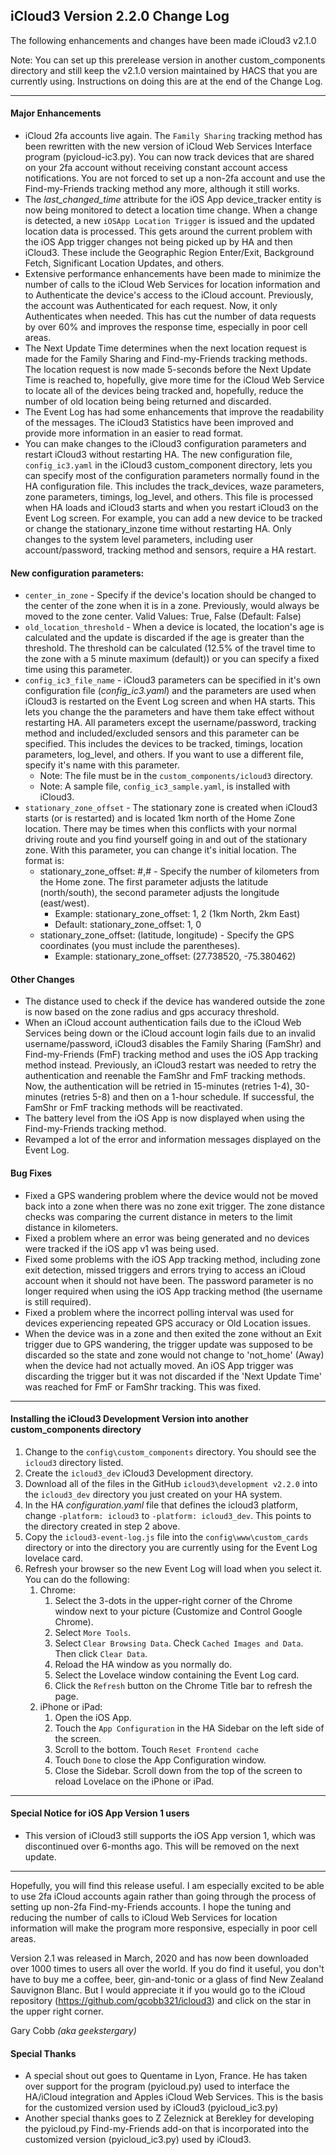 ## iCloud3 Version 2.2.0 Change Log

The following enhancements and changes have been made iCloud3 v2.1.0

Note: You can set up this prerelease version in another custom_components directory and still keep the v2.1.0 version maintained by HACS that you are currently using. Instructions on doing this are at the end of the Change Log.

------

#### Major Enhancements

* iCloud 2fa accounts live again. The `Family Sharing` tracking method has been rewritten with the new version of iCloud Web Services Interface program (pyicloud-ic3.py). You can now track devices that are shared on your 2fa account without receiving constant account access notifications. You are not forced to set up a non-2fa account and use the Find-my-Friends tracking method any more, although it still works.
* The *last_changed_time* attribute for the iOS App device_tracker entity is now being monitored to detect a location time change. When a change is detected, a new `iOSApp Location Trigger` is issued and the updated location data is processed. This gets around the current problem with the iOS App trigger changes not being picked up by HA and then iCloud3. These include the Geographic Region Enter/Exit, Background Fetch, Significant Location Updates, and others.
* Extensive performance enhancements have been made to minimize the number of calls to the iCloud Web Services for location information and to Authenticate the device's access to the iCloud account. Previously, the account was Authenticated for each request. Now, it only Authenticates when needed. This has cut the number of data requests by over 60% and improves the response time, especially in poor cell areas.
* The Next Update Time determines when the next location request is made for the Family Sharing and Find-my-Friends tracking methods. The location request is now made 5-seconds before the Next Update Time is reached to, hopefully, give more time for the iCloud Web Service to locate all of the devices being tracked and, hopefully, reduce the number of old location being being returned and discarded.
* The Event Log has had some enhancements that improve the readability of the messages. The iCloud3 Statistics have been improved and provide more information in an easier to read format.
* You can make changes to the iCloud3 configuration parameters and restart iCloud3 without restarting HA. The new configuration file, `config_ic3.yaml` in the iCloud3 custom_component directory, lets you can specify most of the configuration parameters normally found in the HA configuration file. This includes the track_devices, waze parameters, zone parameters, timings, log_level, and others. This file is processed when HA loads and iCloud3 starts and when you restart iCloud3 on the Event Log screen. For example, you can add a new device to be tracked or change the stationary_inzone time without restarting HA. Only changes to the system level parameters, including user account/password, tracking method and sensors, require a HA restart.

#### New configuration parameters:

* `center_in_zone` - Specify if the device's location should be changed to the center of the zone when it is in a zone. Previously, would always be moved to the zone center. Valid Values: True, False  (Default: False)
* `old_location_threshold` - When a device is located, the location's age is calculated and the update is discarded if the age is greater than the threshold. The threshold can be calculated (12.5% of the travel time to the zone with a 5 minute maximum (default)) or you can specify a fixed time using this parameter.
* `config_ic3_file_name` - iCloud3 parameters can be specified in it's own configuration file (*config_ic3.yaml*) and the parameters are used when iCloud3 is restarted on the Event Log screen and when HA starts. This lets you change the the parameters and have them take effect without restarting HA. All parameters except the username/password, tracking method and included/excluded sensors and this parameter can be specified. This includes the devices to be tracked, timings, location parameters, log_level, and others. If you want to use a different file, specify it's name with this parameter. 
  * Note: The file must be in the `custom_components/icloud3` directory.
  * Note: A sample file, `config_ic3_sample.yaml`, is installed with iCloud3.
* `stationary_zone_offset` - The stationary zone is created when iCloud3 starts (or is restarted) and is located 1km north of the Home Zone location. There may be times when this conflicts with your normal driving route and you find yourself going in and out of the stationary zone. With this parameter, you can change it's initial location. The format is:
  * stationary_zone_offset: #,# - Specify the number of kilometers from the Home zone. The first parameter adjusts the latitude (north/south), the second parameter adjusts the longitude (east/west).
    * Example: stationary_zone_offset: 1, 2 (1km North, 2km East)
    * Default: stationary_zone_offset: 1, 0
  * stationary_zone_offset: (latitude, longitude) - Specify the GPS coordinates (you must include the parentheses). 
    * Example: stationary_zone_offset: (27.738520, -75.380462)

#### Other Changes

* The distance used to check if the device has wandered outside the zone is now based on the zone radius and gps accuracy threshold.
* When an iCloud account authentication fails due to the iCloud Web Services being down or the iCloud account login fails due to an invalid username/password, iCloud3 disables the Family Sharing (FamShr) and Find-my-Friends (FmF) tracking method and uses the iOS App tracking method instead. Previously, an iCloud3 restart was needed to retry the authentication and reenable the FamShr and FmF tracking methods. Now, the authentication will be retried in 15-minutes (retries 1-4), 30-minutes (retries 5-8) and then on a 1-hour schedule. If successful, the FamShr or FmF tracking methods will be reactivated.
* The battery level from the iOS App is now displayed when using the Find-my-Friends tracking method.
* Revamped a lot of the error and information messages displayed on the Event Log.

#### Bug Fixes

- Fixed a GPS wandering problem where the device would not be moved back into a zone when there was no zone exit trigger. The zone distance checks was comparing the current distance in meters to the limit distance in kilometers.
- Fixed a problem where an error was being generated and no devices were tracked if the iOS app v1 was being used.
- Fixed some problems with the iOS App tracking method, including zone exit detection, missed triggers and errors trying to access an iCloud account when it should not have been. The password parameter is no longer required when using the iOS App tracking method (the username is still required).
- Fixed a problem where the incorrect polling interval was used for devices experiencing repeated GPS accuracy or Old Location issues.
- When the device was in a zone and then exited the zone without an Exit trigger due to GPS wandering, the trigger update was supposed to be discarded so the state and zone would not change to 'not_home' (Away) when the device had not actually moved. An iOS App trigger was discarding the trigger but it was not discarded if the 'Next Update Time' was reached for FmF or FamShr tracking. This was fixed.

------

#### Installing the iCloud3 Development Version into another custom_components directory

1. Change to the `config\custom_components` directory. You should see the `icloud3` directory listed.
2. Create the `icloud3_dev` iCloud3 Development directory.
3. Download all of the files in the GitHub `icloud3\development v2.2.0` into the `icloud3_dev` directory you just created on your HA system.
4. In the HA *configuration.yaml* file that defines the icloud3 platform, change `-platform: icloud3` to `-platform: icloud3_dev`. This points to the directory created in step 2 above.
5. Copy the `icloud3-event-log.js` file into the `config\www\custom_cards` directory or into the directory you are currently using for the Event Log lovelace card. 
6. Refresh your browser so the new Event Log will load when you select it. You can do the following:
   1. Chrome: 
      1. Select the 3-dots in the upper-right corner of the Chrome window next to your picture (Customize and Control Google Chrome).
      2. Select  `More Tools`.
      3. Select `Clear Browsing Data`.  Check `Cached Images and Data`. Then click `Clear Data`.
      4. Reload the HA window as you normally do.
      5. Select the Lovelace window containing the Event Log card. 
      6. Click the `Refresh` button on the Chrome Title bar to refresh the page.
   2. iPhone or iPad:
      1. Open the iOS App.
      2. Touch the `App Configuration` in the HA Sidebar on the left side of the screen.
      3. Scroll to the bottom. Touch `Reset Frontend cache`
      4. Touch `Done` to close the App Configuration window.
      5. Close the Sidebar. Scroll down from the top of the screen to reload Lovelace on the iPhone or iPad. 

------

#### Special Notice for iOS App Version 1 users

* This version of iCloud3 still supports the iOS App version 1, which was discontinued over 6-months ago. This will be removed on the next update.

------

Hopefully, you will find this release useful. I am especially excited to be able to use 2fa iCloud accounts again rather than going through the process of setting up non-2fa Find-my-Friends accounts. I hope the tuning and reducing the number of calls to iCloud Web Services for location information will make the program more responsive, especially in poor cell areas.

Version 2.1 was released in March, 2020 and has now been downloaded over 1000 times to users all over the world. If you do find it useful, you don't have to buy me a coffee, beer, gin-and-tonic or a glass of find New Zealand Sauvignon Blanc. But I would appreciate it if you would go to the iCloud repository (https://github.com/gcobb321/icloud3) and click on the star in the upper right corner.

Gary Cobb *(aka geekstergary)*



#### Special Thanks

* A special shout out goes to Quentame in Lyon, France. He has taken over support for the program (pyicloud.py) used to interface the HA/iCloud integration and Apples iCloud Web Services. This is the basis for the customized version used by iCloud3 (pyicloud_ic3.py)
* Another special thanks goes to Z Zeleznick at Berekley for developing the pyicloud.py Find-my-Friends add-on that is incorporated into the customized version (pyicloud_ic3.py) used by iCloud3.
